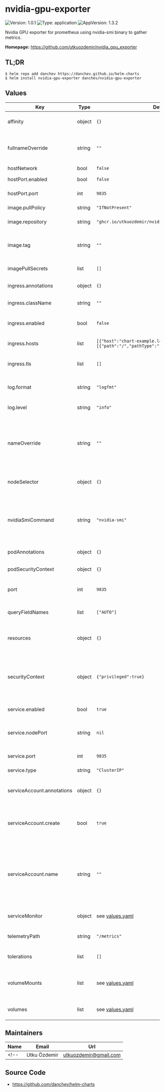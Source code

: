 # nvidia-gpu-exporter

![Version: 1.0.1](https://img.shields.io/badge/Version-1.0.1-informational?style=flat-square) ![Type: application](https://img.shields.io/badge/Type-application-informational?style=flat-square) ![AppVersion: 1.3.2](https://img.shields.io/badge/AppVersion-1.3.2-informational?style=flat-square)

Nvidia GPU exporter for prometheus using nvidia-smi binary to gather metrics.

**Homepage:** <https://github.com/utkuozdemir/nvidia_gpu_exporter>

## TL;DR

```console
$ helm repo add danchev https://danchev.github.io/helm-charts
$ helm install nvidia-gpu-exporter danchev/nvidia-gpu-exporter
```

## Values

| Key | Type | Default | Description |
|-----|------|---------|-------------|
| affinity | object | `{}` | Affinity for the pod assignment |
| fullnameOverride | string | `""` | String to fully override fullname template with a string |
| hostNetwork | bool | `false` |  |
| hostPort.enabled | bool | `false` | Enable hostPort |
| hostPort.port | int | `9835` | The hostPort to listen to |
| image.pullPolicy | string | `"IfNotPresent"` | Image pull policy |
| image.repository | string | `"ghcr.io/utkuozdemir/nvidia_gpu_exporter"` | Image repository |
| image.tag | string | `""` | Image tag (if not specified, defaults to the chart's appVersion) |
| imagePullSecrets | list | `[]` | Image pull secrets |
| ingress.annotations | object | `{}` | Annotations for the Ingress |
| ingress.className | string | `""` | Ingress class name |
| ingress.enabled | bool | `false` | exposing the metrics of the GPU on the node it is on |
| ingress.hosts | list | `[{"host":"chart-example.local","paths":[{"path":"/","pathType":"ImplementationSpecific"}]}]` | Ingress hosts configuration |
| ingress.tls | list | `[]` | The TLS configuration for the Ingress |
| log.format | string | `"logfmt"` | Log format to be used by the exporter |
| log.level | string | `"info"` | Log level to be used by the exporter |
| nameOverride | string | `""` | String to partially override fullname template with a string (will prepend the release name) |
| nodeSelector | object | `{}` | The node selector for the deployment |
| nvidiaSmiCommand | string | `"nvidia-smi"` | The command to run to get `nvidia-smi` compatible output. Can be custom path and/or args. |
| podAnnotations | object | `{}` | Annotations for the pods |
| podSecurityContext | object | `{}` | Security context for the pods |
| port | int | `9835` | Port for the exporter to listen to |
| queryFieldNames | list | `["AUTO"]` | `nvidia-smi` fields to be queried by the exporter |
| resources | object | `{}` | The resource requests and limits of the container |
| securityContext | object | `{"privileged":true}` | Security context for the container. Privileged is required for the collector to work properly. |
| service.enabled | bool | `true` | Enables the Service |
| service.nodePort | string | `nil` | The node port to use if service type is NodePort or LoadBalancer. |
| service.port | int | `9835` | Port for the service to use |
| service.type | string | `"ClusterIP"` | Type of the service |
| serviceAccount.annotations | object | `{}` | Annotations to add to the service account |
| serviceAccount.create | bool | `true` | Specifies whether a service account should be created |
| serviceAccount.name | string | `""` | The name of the service account to use. If not set and create is true, a name is generated using the fullname template |
| serviceMonitor | object | see [values.yaml](values.yaml) | Prometheus PodMonitor configuration |
| telemetryPath | string | `"/metrics"` | The path to expose the metrics from |
| tolerations | list | `[]` | Tolerations for the pod assignment |
| volumeMounts | list | see [values.yaml](values.yaml) | The container mount configurations for the volumes |
| volumes | list | see [values.yaml](values.yaml) | The volumes to mount from the host |

## Maintainers

| Name | Email | Url |
| ---- | ------ | --- |
<!-- | Utku Özdemir | <utkuozdemir@gmail.com> | <https://utkuozdemir.org> | -->

## Source Code

* <https://github.com/danchev/helm-charts>
